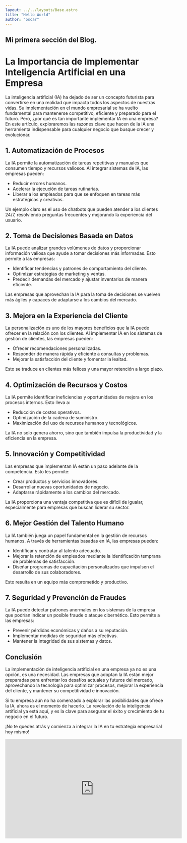 ```yaml
---
layout: ../../layouts/Base.astro
title: "Hello World"
author: "oscar"
---
```


## Mi primera sección del Blog.

# La Importancia de Implementar Inteligencia Artificial en una Empresa

La inteligencia artificial (IA) ha dejado de ser un concepto futurista para convertirse en una realidad que impacta todos los aspectos de nuestras vidas. Su implementación en el mundo empresarial se ha vuelto fundamental para mantenerse competitivo, eficiente y preparado para el futuro. Pero, ¿por qué es tan importante implementar IA en una empresa? En este artículo, exploraremos las razones clave que hacen de la IA una herramienta indispensable para cualquier negocio que busque crecer y evolucionar.

## 1. **Automatización de Procesos**

La IA permite la automatización de tareas repetitivas y manuales que consumen tiempo y recursos valiosos. Al integrar sistemas de IA, las empresas pueden:

- Reducir errores humanos.
- Acelerar la ejecución de tareas rutinarias.
- Liberar a los empleados para que se enfoquen en tareas más estratégicas y creativas.

Un ejemplo claro es el uso de chatbots que pueden atender a los clientes 24/7, resolviendo preguntas frecuentes y mejorando la experiencia del usuario.

## 2. **Toma de Decisiones Basada en Datos**

La IA puede analizar grandes volúmenes de datos y proporcionar información valiosa que ayude a tomar decisiones más informadas. Esto permite a las empresas:

- Identificar tendencias y patrones de comportamiento del cliente.
- Optimizar estrategias de marketing y ventas.
- Predecir demandas del mercado y ajustar inventarios de manera eficiente.

Las empresas que aprovechan la IA para la toma de decisiones se vuelven más ágiles y capaces de adaptarse a los cambios del mercado.

## 3. **Mejora en la Experiencia del Cliente**

La personalización es uno de los mayores beneficios que la IA puede ofrecer en la relación con los clientes. Al implementar IA en los sistemas de gestión de clientes, las empresas pueden:

- Ofrecer recomendaciones personalizadas.
- Responder de manera rápida y eficiente a consultas y problemas.
- Mejorar la satisfacción del cliente y fomentar la lealtad.

Esto se traduce en clientes más felices y una mayor retención a largo plazo.

## 4. **Optimización de Recursos y Costos**

La IA permite identificar ineficiencias y oportunidades de mejora en los procesos internos. Esto lleva a:

- Reducción de costos operativos.
- Optimización de la cadena de suministro.
- Maximización del uso de recursos humanos y tecnológicos.

La IA no solo genera ahorro, sino que también impulsa la productividad y la eficiencia en la empresa.

## 5. **Innovación y Competitividad**

Las empresas que implementan IA están un paso adelante de la competencia. Esto les permite:

- Crear productos y servicios innovadores.
- Desarrollar nuevas oportunidades de negocio.
- Adaptarse rápidamente a los cambios del mercado.

La IA proporciona una ventaja competitiva que es difícil de igualar, especialmente para empresas que buscan liderar su sector.

## 6. **Mejor Gestión del Talento Humano**

La IA también juega un papel fundamental en la gestión de recursos humanos. A través de herramientas basadas en IA, las empresas pueden:

- Identificar y contratar al talento adecuado.
- Mejorar la retención de empleados mediante la identificación temprana de problemas de satisfacción.
- Diseñar programas de capacitación personalizados que impulsen el desarrollo de sus colaboradores.

Esto resulta en un equipo más comprometido y productivo.

## 7. **Seguridad y Prevención de Fraudes**

La IA puede detectar patrones anormales en los sistemas de la empresa que podrían indicar un posible fraude o ataque cibernético. Esto permite a las empresas:

- Prevenir pérdidas económicas y daños a su reputación.
- Implementar medidas de seguridad más efectivas.
- Mantener la integridad de sus sistemas y datos.

## Conclusión

La implementación de inteligencia artificial en una empresa ya no es una opción, es una necesidad. Las empresas que adoptan la IA están mejor preparadas para enfrentar los desafíos actuales y futuros del mercado, aprovechando la tecnología para optimizar procesos, mejorar la experiencia del cliente, y mantener su competitividad e innovación.

Si tu empresa aún no ha comenzado a explorar las posibilidades que ofrece la IA, ahora es el momento de hacerlo. La revolución de la inteligencia artificial ya está aquí, y es la clave para asegurar el éxito y crecimiento de tu negocio en el futuro.

¡No te quedes atrás y comienza a integrar la IA en tu estrategia empresarial hoy mismo!


<iframe width="560" height="315" src="https://www.youtube.com/embed/Ngjl_HeGEUg?si=Ryh7q2hUzFXe_LNW" title="YouTube video player" frameborder="0" allow="accelerometer; autoplay; clipboard-write; encrypted-media; gyroscope; picture-in-picture; web-share" referrerpolicy="strict-origin-when-cross-origin" allowfullscreen></iframe>